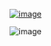 [![image](https://colab.research.google.com/assets/colab-badge.svg)]()

![image](https://img.shields.io/badge/YouTube-Tbsc%20so-ff0000?style=flat&logo=youtube&logoColor=ff0000)
